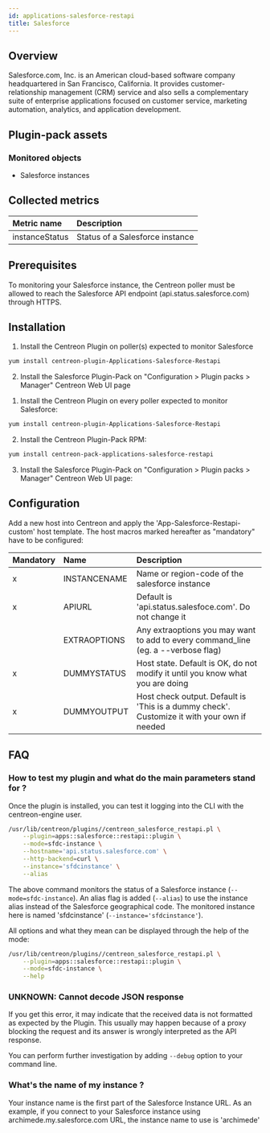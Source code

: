 ```yaml
---
id: applications-salesforce-restapi
title: Salesforce
---
```


## Overview

Salesforce.com, Inc. is an American cloud-based software company headquartered in San Francisco, California. It provides customer-relationship management (CRM) service and also sells a complementary suite of enterprise applications focused on customer service, marketing automation, analytics, and application development. 

## Plugin-pack assets

### Monitored objects 

* Salesforce instances

## Collected metrics

<!--DOCUSAURUS_CODE_TABS-->
<!--Instance-Status-->

| Metric name               | Description                                              |
| :------------------------ | :------------------------------------------------------- |
| instanceStatus            | Status of a Salesforce instance                          |

<!--END_DOCUSAURUS_CODE_TABS-->

## Prerequisites

To monitoring your Salesforce instance, the Centreon poller must be allowed to reach the Salesforce API endpoint (api.status.salesforce.com) through HTTPS.

## Installation

<!--DOCUSAURUS_CODE_TABS-->

<!--Online IMP Licence & IT-100 Editions-->

1. Install the Centreon Plugin on poller(s) expected to monitor Salesforce

```bash
yum install centreon-plugin-Applications-Salesforce-Restapi
```

2. Install the Salesforce Plugin-Pack on "Configuration > Plugin packs > Manager" Centreon Web UI page

<!--Offline IMP License-->

1. Install the Centreon Plugin on every poller expected to monitor Salesforce:

```bash
yum install centreon-plugin-Applications-Salesforce-Restapi
```

2. Install the Centreon Plugin-Pack RPM:

```bash
yum install centreon-pack-applications-salesforce-restapi
```

3. Install the Salesforce Plugin-Pack on "Configuration > Plugin packs > Manager" Centreon Web UI page:

<!--END_DOCUSAURUS_CODE_TABS-->

## Configuration

Add a new host into Centreon and apply the 'App-Salesforce-Restapi-custom' host template. The host macros marked hereafter as "mandatory" have to be configured: 

| Mandatory| Name              | Description                                                                                 |
| :---------- | :--------------- | :------------------------------------------------------------------------------------------ |
|     x       | INSTANCENAME     | Name or region-code of the salesforce instance                                              |
|     x       | APIURL           | Default is 'api.status.salesfoce.com'. Do not change it                                     |
|             | EXTRAOPTIONS     | Any extraoptions you may want to add to every command\_line (eg. a --verbose flag)          |
|     x       | DUMMYSTATUS      | Host state. Default is OK, do not modify it until you know what you are doing               |
|     x       | DUMMYOUTPUT      | Host check output. Default is 'This is a dummy check'. Customize it with your own if needed |

## FAQ

### How to test my plugin and what do the main parameters stand for ? 

Once the plugin is installed, you can test it logging into the CLI with the centreon-engine user. 

```bash
/usr/lib/centreon/plugins//centreon_salesforce_restapi.pl \
	--plugin=apps::salesforce::restapi::plugin \
	--mode=sfdc-instance \
	--hostname='api.status.salesforce.com' \
	--http-backend=curl \
	--instance='sfdcinstance' \
	--alias
```

The above command monitors the status of a Salesforce instance (```--mode=sfdc-instance```). An alias flag is added (```--alias```) to use the instance alias instead of the Salesforce geographical code. The monitored instance here is named 'sfdcinstance' (```--instance='sfdcinstance'```). 

All options and what they mean can be displayed through the help of the mode:

```bash
/usr/lib/centreon/plugins//centreon_salesforce_restapi.pl \
	--plugin=apps::salesforce::restapi::plugin \
	--mode=sfdc-instance \
    --help
```

### UNKNOWN: Cannot decode JSON response

If you get this error, it may indicate that the received data is not formatted as expected by the Plugin. This usually may happen because of a proxy blocking the request and its answer is wrongly interpreted as the API response. 

You can perform further investigation by adding ```--debug``` option to your command line.

### What's the name of my instance ? 

Your instance name is the first part of the Salesforce Instance URL. As an example, if you connect to your Salesforce instance using archimede.my.salesforce.com URL, the instance name to use is 'archimede'
